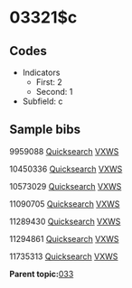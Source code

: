 # 03321$c

## Codes

-   Indicators
    -   First: 2
    -   Second: 1
-   Subfield: c

## Sample bibs

9959088 [Quicksearch](https://search.library.yale.edu/catalog/9959088) [VXWS](http://prodorbis.library.yale.edu:7014/vxws/GetHoldingsService?bibId=9959088)

10450336 [Quicksearch](https://search.library.yale.edu/catalog/10450336) [VXWS](http://prodorbis.library.yale.edu:7014/vxws/GetHoldingsService?bibId=10450336)

10573029 [Quicksearch](https://search.library.yale.edu/catalog/10573029) [VXWS](http://prodorbis.library.yale.edu:7014/vxws/GetHoldingsService?bibId=10573029)

11090705 [Quicksearch](https://search.library.yale.edu/catalog/11090705) [VXWS](http://prodorbis.library.yale.edu:7014/vxws/GetHoldingsService?bibId=11090705)

11289430 [Quicksearch](https://search.library.yale.edu/catalog/11289430) [VXWS](http://prodorbis.library.yale.edu:7014/vxws/GetHoldingsService?bibId=11289430)

11294861 [Quicksearch](https://search.library.yale.edu/catalog/11294861) [VXWS](http://prodorbis.library.yale.edu:7014/vxws/GetHoldingsService?bibId=11294861)

11735313 [Quicksearch](https://search.library.yale.edu/catalog/11735313) [VXWS](http://prodorbis.library.yale.edu:7014/vxws/GetHoldingsService?bibId=11735313)

**Parent topic:**[033](../../tags/033/033.md)

